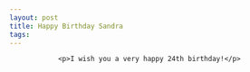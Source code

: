 ```yaml
---
layout: post
title: Happy Birthday Sandra
tags:
---
```



                <p>I wish you a very happy 24th birthday!</p>
